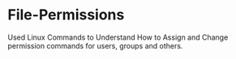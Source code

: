 # File-Permissions
Used Linux Commands to Understand How to Assign and Change permission commands for users, groups and others.
